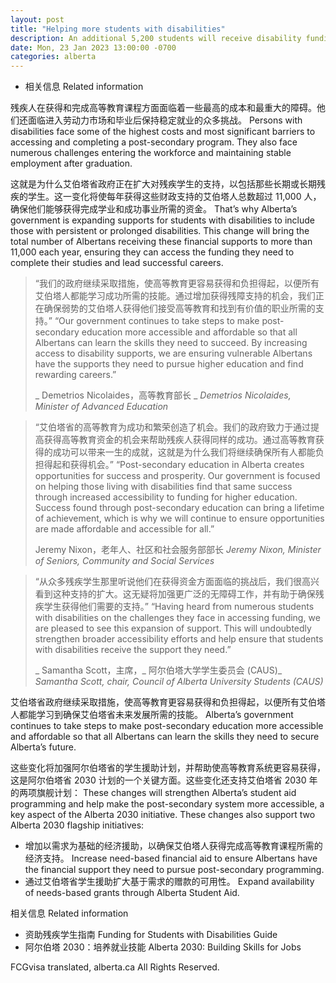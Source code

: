```yaml
---
layout: post
title: "Helping more students with disabilities"
description: An additional 5,200 students will receive disability funding with new changes to the Grant for Students with Disabilities.
date: Mon, 23 Jan 2023 13:00:00 -0700
categories: alberta
---
```


* 相关信息	Related information

残疾人在获得和完成高等教育课程方面面临着一些最高的成本和最重大的障碍。他们还面临进入劳动力市场和毕业后保持稳定就业的众多挑战。	Persons with disabilities face some of the highest costs and most significant barriers to accessing and completing a post-secondary program. They also face numerous challenges entering the workforce and maintaining stable employment after graduation.

这就是为什么艾伯塔省政府正在扩大对残疾学生的支持，以包括那些长期或长期残疾的学生。这一变化将使每年获得这些财政支持的艾伯塔人总数超过 11,000 人，确保他们能够获得完成学业和成功事业所需的资金。	That’s why Alberta’s government is expanding supports for students with disabilities to include those with persistent or prolonged disabilities. This change will bring the total number of Albertans receiving these financial supports to more than 11,000 each year, ensuring they can access the funding they need to complete their studies and lead successful careers.

> “我们的政府继续采取措施，使高等教育更容易获得和负担得起，以便所有艾伯塔人都能学习成功所需的技能。通过增加获得残障支持的机会，我们正在确保弱势的艾伯塔人获得他们接受高等教育和找到有价值的职业所需的支持。”	“Our government continues to take steps to make post-secondary education more accessible and affordable so that all Albertans can learn the skills they need to succeed. By increasing access to disability supports, we are ensuring vulnerable Albertans have the supports they need to pursue higher education and find rewarding careers.”
>
> _ Demetrios Nicolaides，高等教育部长 _	_Demetrios Nicolaides, Minister of Advanced Education_

> “艾伯塔省的高等教育为成功和繁荣创造了机会。我们的政府致力于通过提高获得高等教育资金的机会来帮助残疾人获得同样的成功。通过高等教育获得的成功可以带来一生的成就，这就是为什么我们将继续确保所有人都能负担得起和获得机会。”	“Post-secondary education in Alberta creates opportunities for success and prosperity. Our government is focused on helping those living with disabilities find that same success through increased accessibility to funding for higher education. Success found through post-secondary education can bring a lifetime of achievement, which is why we will continue to ensure opportunities are made affordable and accessible for all.”
>
> Jeremy Nixon，老年人、社区和社会服务部部长	_Jeremy Nixon, Minister of Seniors, Community and Social Services_

> “从众多残疾学生那里听说他们在获得资金方面面临的挑战后，我们很高兴看到这种支持的扩大。这无疑将加强更广泛的无障碍工作，并有助于确保残疾学生获得他们需要的支持。”	“Having heard from numerous students with disabilities on the challenges they face in accessing funding, we are pleased to see this expansion of support. This will undoubtedly strengthen broader accessibility efforts and help ensure that students with disabilities receive the support they need.”
>
> _ Samantha Scott，主席，_ 阿尔伯塔大学学生委员会 (CAUS)_	_Samantha Scott, chair,_ _Council of Alberta University Students (CAUS)_

艾伯塔省政府继续采取措施，使高等教育更容易获得和负担得起，以便所有艾伯塔人都能学习到确保艾伯塔省未来发展所需的技能。	Alberta’s government continues to take steps to make post-secondary education more accessible and affordable so that all Albertans can learn the skills they need to secure Alberta’s future.

这些变化将加强阿尔伯塔省的学生援助计划，并帮助使高等教育系统更容易获得，这是阿尔伯塔省 2030 计划的一个关键方面。这些变化还支持艾伯塔省 2030 年的两项旗舰计划：	These changes will strengthen Alberta’s student aid programming and help make the post-secondary system more accessible, a key aspect of the Alberta 2030 initiative. These changes also support two Alberta 2030 flagship initiatives:

* 增加以需求为基础的经济援助，以确保艾伯塔人获得完成高等教育课程所需的经济支持。	Increase need-based financial aid to ensure Albertans have the financial support they need to pursue post-secondary programming.
* 通过艾伯塔省学生援助扩大基于需求的赠款的可用性。	Expand availability of needs-based grants through Alberta Student Aid.

相关信息	Related information

* 资助残疾学生指南	Funding for Students with Disabilities Guide
* 阿尔伯塔 2030：培养就业技能	Alberta 2030: Building Skills for Jobs

FCGvisa translated, alberta.ca All Rights Reserved.
